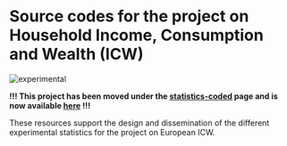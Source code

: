 # Source codes for the project on Household Income, Consumption and Wealth (ICW)
![experimental](http://ec.europa.eu/eurostat/statistics-explained/images/9/95/Experimental.png)<br />

**!!! This project has been moved under the [statistics-coded](https://github.com/eurostat/statistics-coded) page and is now available [here](https://github.com/eurostat/statistics-coded/tree/master/popul/income_consumption_wealth) !!!**

These resources support the design and dissemination of the different experimental statistics for the project on European ICW.
